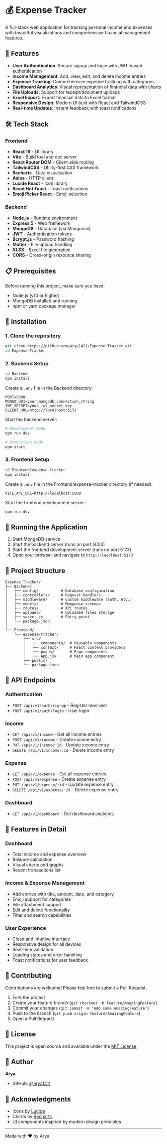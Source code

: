 # 💰 Expense Tracker

A full-stack web application for tracking personal income and expenses with beautiful visualizations and comprehensive financial management features.

## 🚀 Features

- **User Authentication**: Secure signup and login with JWT-based authentication
- **Income Management**: Add, view, edit, and delete income entries
- **Expense Tracking**: Comprehensive expense tracking with categories
- **Dashboard Analytics**: Visual representation of financial data with charts
- **File Uploads**: Support for receipt/document uploads
- **Excel Export**: Export financial data to Excel format
- **Responsive Design**: Modern UI built with React and TailwindCSS
- **Real-time Updates**: Instant feedback with toast notifications

## 🛠️ Tech Stack

### Frontend
- **React 19** - UI library
- **Vite** - Build tool and dev server
- **React Router DOM** - Client-side routing
- **TailwindCSS** - Utility-first CSS framework
- **Recharts** - Data visualization
- **Axios** - HTTP client
- **Lucide React** - Icon library
- **React Hot Toast** - Toast notifications
- **Emoji Picker React** - Emoji selection

### Backend
- **Node.js** - Runtime environment
- **Express 5** - Web framework
- **MongoDB** - Database (via Mongoose)
- **JWT** - Authentication tokens
- **Bcrypt.js** - Password hashing
- **Multer** - File upload handling
- **XLSX** - Excel file generation
- **CORS** - Cross-origin resource sharing

## 📋 Prerequisites

Before running this project, make sure you have:

- Node.js (v14 or higher)
- MongoDB installed and running
- npm or yarn package manager

## 🔧 Installation

### 1. Clone the repository
```bash
git clone https://github.com/arya1411/Expense-Tracker.git
cd Expense-Tracker
```

### 2. Backend Setup

```bash
cd Backend
npm install
```

Create a `.env` file in the Backend directory:
```env
PORT=5000
MONGO_URI=your_mongodb_connection_string
JWT_SECRET=your_jwt_secret_key
CLIENT_URL=http://localhost:5173
```

Start the backend server:
```bash
# Development mode
npm run dev

# Production mode
npm start
```

### 3. Frontend Setup

```bash
cd Frontend/expense-tracker
npm install
```

Create a `.env` file in the Frontend/expense-tracker directory (if needed):
```env
VITE_API_URL=http://localhost:5000
```

Start the frontend development server:
```bash
npm run dev
```

## 🚦 Running the Application

1. Start MongoDB service
2. Start the backend server (runs on port 5000)
3. Start the frontend development server (runs on port 5173)
4. Open your browser and navigate to `http://localhost:5173`

## 📁 Project Structure

```
Expense_Tracker/
├── Backend/
│   ├── config/          # Database configuration
│   ├── controllers/     # Request handlers
│   ├── middleware/      # Custom middleware (auth, etc.)
│   ├── models/          # Mongoose schemas
│   ├── routes/          # API routes
│   ├── uploads/         # Uploaded files storage
│   ├── server.js        # Entry point
│   └── package.json
│
└── Frontend/
    └── expense-tracker/
        ├── src/
        │   ├── components/  # Reusable components
        │   ├── context/     # React context providers
        │   ├── pages/       # Page components
        │   └── App.jsx      # Main app component
        ├── public/
        └── package.json
```

## 🔑 API Endpoints

### Authentication
- `POST /api/v1/auth/signup` - Register new user
- `POST /api/v1/auth/login` - User login

### Income
- `GET /api/v1/income` - Get all income entries
- `POST /api/v1/income` - Create income entry
- `PUT /api/v1/income/:id` - Update income entry
- `DELETE /api/v1/income/:id` - Delete income entry

### Expense
- `GET /api/v1/expense` - Get all expense entries
- `POST /api/v1/expense` - Create expense entry
- `PUT /api/v1/expense/:id` - Update expense entry
- `DELETE /api/v1/expense/:id` - Delete expense entry

### Dashboard
- `GET /api/v1/dashboard` - Get dashboard analytics

## 🎨 Features in Detail

### Dashboard
- Total income and expense overview
- Balance calculation
- Visual charts and graphs
- Recent transactions list

### Income & Expense Management
- Add entries with title, amount, date, and category
- Emoji support for categories
- File attachment support
- Edit and delete functionality
- Filter and search capabilities

### User Experience
- Clean and intuitive interface
- Responsive design for all devices
- Real-time validation
- Loading states and error handling
- Toast notifications for user feedback

## 🤝 Contributing

Contributions are welcome! Please feel free to submit a Pull Request.

1. Fork the project
2. Create your feature branch (`git checkout -b feature/AmazingFeature`)
3. Commit your changes (`git commit -m 'Add some AmazingFeature'`)
4. Push to the branch (`git push origin feature/AmazingFeature`)
5. Open a Pull Request

## 📝 License

This project is open source and available under the [MIT License](LICENSE).

## 👤 Author

**Arya**
- GitHub: [@arya1411](https://github.com/arya1411)

## 🙏 Acknowledgments

- Icons by [Lucide](https://lucide.dev/)
- Charts by [Recharts](https://recharts.org/)
- UI components inspired by modern design principles

---

Made with ❤️ by Arya
